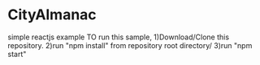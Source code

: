 # CityAlmanac
simple reactjs example
TO run this sample, 1)Download/Clone this repository. 2)run "npm install" from repository root directory/ 3)run "npm start"
